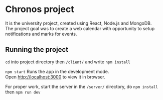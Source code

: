# Chronos project

It is the university project, created using React, Node.js and MongoDB.\
The project goal was to create a web calendar with opportunity to setup notifications and marks for events.

## Running the project

`cd` into project directory then `/client/` and write `npm install`

`npm start` Runs the app in the development mode.\
Open [http://localhost:3000](http://localhost:3000) to view it in browser.

For proper work, start the server in the `/server/` directory, do `npm install` then `npm run dev`
